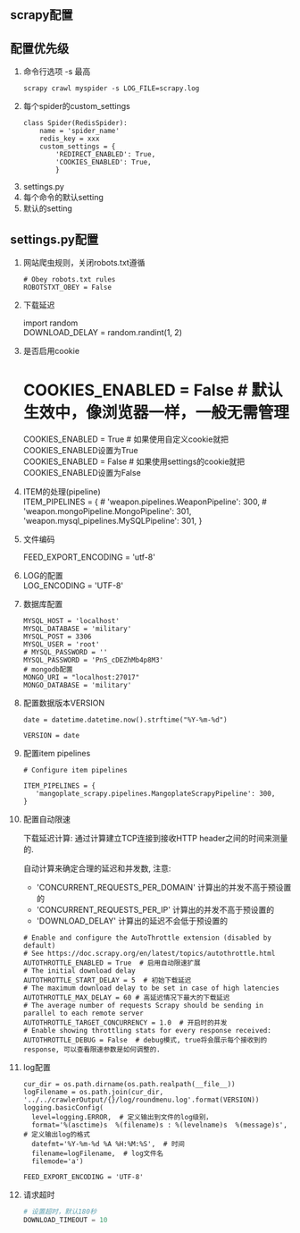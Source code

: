 ## scrapy配置

## 配置优先级
1. 命令行选项 -s 最高
    ```
    scrapy crawl myspider -s LOG_FILE=scrapy.log
    ```
2. 每个spider的custom_settings
    ```
    class Spider(RedisSpider):
        name = 'spider_name'
        redis_key = xxx
        custom_settings = {
            'REDIRECT_ENABLED': True,
            'COOKIES_ENABLED': True,
            }
    ```
3. settings.py
4. 每个命令的默认setting
5. 默认的setting


## settings.py配置
1. 网站爬虫规则，关闭robots.txt遵循
    ```
    # Obey robots.txt rules
    ROBOTSTXT_OBEY = False
    ```

2. 下载延迟  

    import random  
    DOWNLOAD_DELAY = random.randint(1, 2)
 
3. 是否启用cookie  
    # COOKIES_ENABLED = False # 默认生效中，像浏览器一样，一般无需管理  
    COOKIES_ENABLED = True  # 如果使用自定义cookie就把COOKIES_ENABLED设置为True  
    COOKIES_ENABLED = False   # 如果使用settings的cookie就把COOKIES_ENABLED设置为False  

4. ITEM的处理(pipeline)  
    ITEM_PIPELINES = {
    	# 'weapon.pipelines.WeaponPipeline': 300,
    	# 'weapon.mongoPipeline.MongoPipeline': 301,
    	'weapon.mysql_pipelines.MySQLPipeline': 301,
	}
5. 文件编码  

    FEED_EXPORT_ENCODING = 'utf-8'

6. LOG的配置  
    LOG_ENCODING = 'UTF-8'
    
7. 数据库配置  
	```
    MYSQL_HOST = 'localhost'  
	MYSQL_DATABASE = 'military'  
	MYSQL_POST = 3306  
	MYSQL_USER = 'root'  
	# MYSQL_PASSWORD = ''  
	MYSQL_PASSWORD = 'PnS_cDEZhMb4p8M3'  
	# mongodb配置  
	MONGO_URI = "localhost:27017"  
	MONGO_DATABASE = 'military'  
	```
	
8. 配置数据版本VERSION
    ```
    date = datetime.datetime.now().strftime("%Y-%m-%d")
    
    VERSION = date
    ```

9. 配置item pipelines
    ```
    # Configure item pipelines
    
    ITEM_PIPELINES = {
       'mangoplate_scrapy.pipelines.MangoplateScrapyPipeline': 300,
    }
    ```

10. 配置自动限速

    下载延迟计算: 通过计算建立TCP连接到接收HTTP header之间的时间来测量的.
    
    自动计算来确定合理的延迟和并发数, 注意: 
    - 'CONCURRENT_REQUESTS_PER_DOMAIN' 计算出的并发不高于预设置的
    - 'CONCURRENT_REQUESTS_PER_IP' 计算出的并发不高于预设置的
    - 'DOWNLOAD_DELAY' 计算出的延迟不会低于预设置的
    
    ```
    # Enable and configure the AutoThrottle extension (disabled by default)
    # See https://doc.scrapy.org/en/latest/topics/autothrottle.html
    AUTOTHROTTLE_ENABLED = True  # 启用自动限速扩展
    # The initial download delay
    AUTOTHROTTLE_START_DELAY = 5  # 初始下载延迟
    # The maximum download delay to be set in case of high latencies
    AUTOTHROTTLE_MAX_DELAY = 60 # 高延迟情况下最大的下载延迟
    # The average number of requests Scrapy should be sending in parallel to each remote server
    AUTOTHROTTLE_TARGET_CONCURRENCY = 1.0  # 开启时的并发
    # Enable showing throttling stats for every response received:
    AUTOTHROTTLE_DEBUG = False  # debug模式, true将会展示每个接收到的response, 可以查看限速参数是如何调整的.
    ```

11. log配置
    ```
    cur_dir = os.path.dirname(os.path.realpath(__file__))
    logFilename = os.path.join(cur_dir, '../../crawlerOutput/{}/log/roundmenu.log'.format(VERSION))
    logging.basicConfig(
      level=logging.ERROR,  # 定义输出到文件的log级别，
      format='%(asctime)s  %(filename)s : %(levelname)s  %(message)s',  # 定义输出log的格式
      datefmt='%Y-%m-%d %A %H:%M:%S',  # 时间
      filename=logFilename,  # log文件名
      filemode='a')
    
    FEED_EXPORT_ENCODING = 'UTF-8'
    ```

12. 请求超时
    ```python
    # 设置超时，默认180秒
    DOWNLOAD_TIMEOUT = 10
    ```


